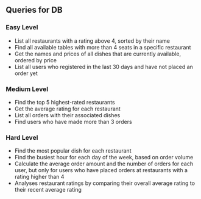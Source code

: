## Queries for DB

### Easy Level 
* List all restaurants with a rating above 4, sorted by their name
* Find all available tables with more than 4 seats in a specific restaurant
* Get the names and prices of all dishes that are currently available, ordered by price
* List all users who registered in the last 30 days and have not placed an order yet

### Medium Level 
* Find the top 5 highest-rated restaurants
* Get the average rating for each restaurant
* List all orders with their associated dishes
* Find users who have made more than 3 orders

### Hard Level
* Find the most popular dish for each restaurant
* Find the busiest hour for each day of the week, based on order volume
* Calculate the average order amount and the number of orders for each user, but only for users who have placed orders at restaurants with a rating higher than 4
* Analyses restaurant ratings by comparing their overall average rating to their recent average rating
